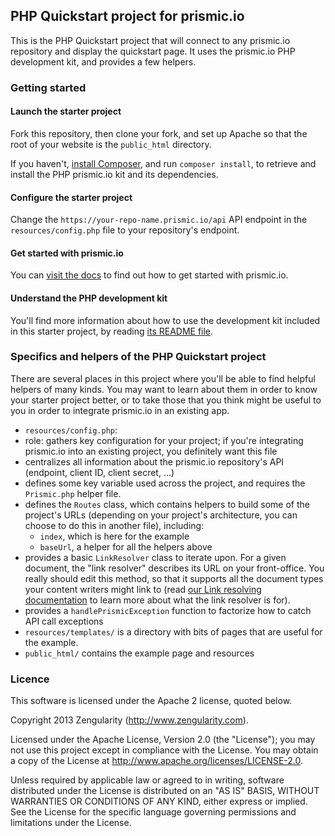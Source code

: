 ## PHP Quickstart project for prismic.io

This is the PHP Quickstart project that will connect to any prismic.io repository and display the quickstart page. It uses the prismic.io PHP development kit, and provides a few helpers.

### Getting started

#### Launch the starter project

Fork this repository, then clone your fork, and set up Apache so that the root of your website is the `public_html` directory.

If you haven't, [install Composer](https://getcomposer.org/doc/00-intro.md), and run `composer install`, to retrieve and install the PHP prismic.io kit and its dependencies.

#### Configure the starter project

Change the ```https://your-repo-name.prismic.io/api``` API endpoint in the `resources/config.php` file to your repository's endpoint.

#### Get started with prismic.io

You can [visit the docs](https://prismic.io/docs#?lang=php) to find out how to get started with prismic.io.

#### Understand the PHP development kit

You'll find more information about how to use the development kit included in this starter project, by reading [its README file](https://github.com/prismicio/php-kit).

### Specifics and helpers of the PHP Quickstart project

There are several places in this project where you'll be able to find helpful helpers of many kinds. You may want to learn about them in order to know your starter project better, or to take those that you think might be useful to you in order to integrate prismic.io in an existing app.

 * `resources/config.php`:
  * role: gathers key configuration for your project; if you're integrating prismic.io into an existing project, you definitely want this file
  * centralizes all information about the prismic.io repository's API (endpoint, client ID, client secret, ...)
  * defines some key variable used across the project, and requires the `Prismic.php` helper file.
  * defines the `Routes` class, which contains helpers to build some of the project's URLs (depending on your project's architecture, you can choose to do this in another file), including:
    * `index`, which is here for the example
    * `baseUrl`, a helper for all the helpers above
  * provides a basic `LinkResolver` class to iterate upon. For a given document, the "link resolver" describes its URL on your front-office. You really should edit this method, so that it supports all the document types your content writers might link to (read [our Link resolving documentation](https://prismic.io/docs/link-resolver#?lang=php) to learn more about what the link resolver is for).
  * provides a `handlePrismicException` function to factorize how to catch API call exceptions
 * `resources/templates/` is a directory with bits of pages that are useful for the example.
 * `public_html/` contains the example page and resources

### Licence

This software is licensed under the Apache 2 license, quoted below.

Copyright 2013 Zengularity (http://www.zengularity.com).

Licensed under the Apache License, Version 2.0 (the "License"); you may not use this project except in compliance with the License. You may obtain a copy of the License at http://www.apache.org/licenses/LICENSE-2.0.

Unless required by applicable law or agreed to in writing, software distributed under the License is distributed on an "AS IS" BASIS, WITHOUT WARRANTIES OR CONDITIONS OF ANY KIND, either express or implied. See the License for the specific language governing permissions and limitations under the License.
